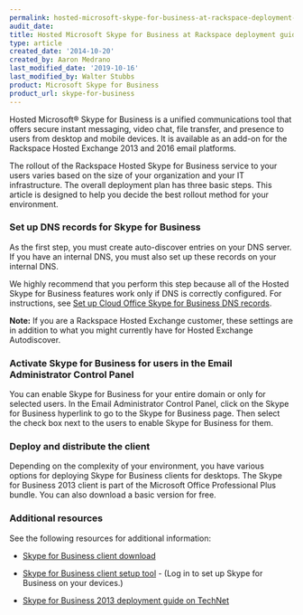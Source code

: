 ```yaml
---
permalink: hosted-microsoft-skype-for-business-at-rackspace-deployment-guide
audit_date:
title: Hosted Microsoft Skype for Business at Rackspace deployment guide
type: article
created_date: '2014-10-20'
created_by: Aaron Medrano
last_modified_date: '2019-10-16'
last_modified_by: Walter Stubbs
product: Microsoft Skype for Business
product_url: skype-for-business
---
```


Hosted Microsoft&reg; Skype for Business is a unified communications tool that offers
secure instant messaging, video chat, file transfer, and presence to
users from desktop and mobile devices. It is available as an add-on
for the Rackspace Hosted Exchange 2013 and 2016 email platforms.

The rollout of the Rackspace Hosted Skype for Business service to
your users varies based on the size of your organization and your
IT infrastructure. The overall deployment plan has three basic steps. This
article is designed to help you decide the best rollout method for your
environment.

### Set up DNS records for Skype for Business

As the first step, you must create auto-discover entries on your DNS
server. If you have an internal DNS, you must also set up these records
on your internal DNS.

We highly recommend that you perform this step because all of the Hosted
Skype for Business features work only if DNS is correctly configured. For
instructions, see [Set up Cloud Office Skype for Business DNS records](/support/how-to/set-up-dns-records-for-cloud-office-skype-for-business/).

**Note:** If you are a Rackspace Hosted Exchange customer, these
settings are in addition to what you might currently have for Hosted
Exchange Autodiscover.

### Activate Skype for Business for users in the Email Administrator Control Panel

You can enable Skype for Business for your entire domain or only for selected users.
In the Email Administrator Control Panel, click on the Skype for Business hyperlink to
go to the Skype for Business page. Then select the check box next to the users to
enable Skype for Business for them.

### Deploy and distribute the client

Depending on the complexity of your environment, you have various
options for deploying Skype for Business clients for desktops. The Skype for Business 2013 client is
part of the Microsoft Office Professional Plus bundle. You can also
download a basic version for free.

### Additional resources

See the following resources for additional information:

-   [Skype for Business
    client download](/support/how-to/download-a-skype-for-business-client)

-   [Skype for Business client setup tool](https://emailhelp.rackspace.com/) - (Log in
    to set up Skype for Business on your devices.)

-   [Skype for Business 2013 deployment guide on
    TechNet](https://technet.microsoft.com/en-us/library/jj204827.aspx)
